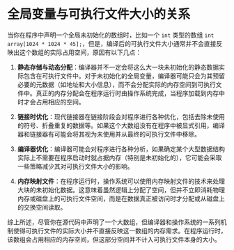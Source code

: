 # 全局变量与可执行文件大小的关系

当你在程序中声明一个全局未初始化的数组时，比如一个 `int` 类型的数组 `int array[1024 * 1024 * 45];`，但是，编译后的可执行文件大小通常并不会直接反映出这个数组的实际占用空间，原因有以下几点：

1. **静态存储与动态分配**：编译器并不一定会将这么大一块未初始化的静态数据实际包含在可执行文件中。对于未初始化的全局变量，编译器可能只会为其预留必要的元数据（如地址和大小信息），而不会分配实际的内存空间到可执行文件中。真正的内存分配会在程序运行时由操作系统完成，当程序加载到内存中时才会占用相应的空间。

2. **链接时优化**：现代链接器在链接阶段会对程序进行各种优化，包括去除未使用的符号、折叠重复的数据等。如果这个大数组没有在程序中被显式引用，编译器和链接器有可能会将其视为未使用并从最终的可执行文件中移除。

3. **编译器优化**：编译器可能会对程序进行各种分析，如果确定某个大型数据结构实际上不需要在程序启动时就占据内存（特别是未初始化的），它可能会采取一些策略减少其对可执行文件大小的影响。

4. **内存映射文件**：在程序运行时，操作系统可以使用内存映射文件的技术来处理大块的未初始化数据。这意味着虽然逻辑上分配了空间，但并不立即消耗物理内存或磁盘上的可执行文件空间，而是在数据真正被访问时才分配或从磁盘上的交换空间读取。

综上所述，尽管你在源代码中声明了一个大数组，但编译器和操作系统的一系列机制使得可执行文件的实际大小并不直接反映这一数组的内存需求。在程序运行时，该数组会占用相应的内存空间，但这部分空间并不计入可执行文件本身的大小。
